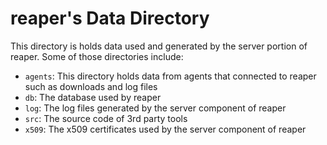 # reaper's Data Directory
This directory is holds data used and generated by the server portion
 of reaper. Some of those directories include:

 * `agents`: This directory holds data from agents that connected to
  reaper such as downloads and log files
 * `db`: The database used by reaper
 * `log`: The log files generated by the server component of reaper
 * `src`: The source code of 3rd party tools
 * `x509`: The x509 certificates used by the server component of reaper